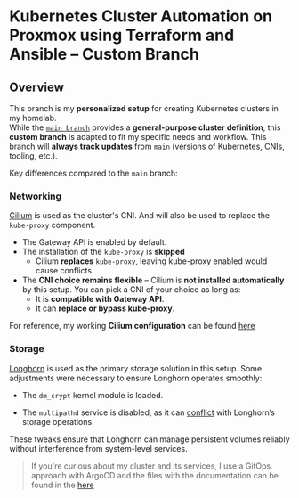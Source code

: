 # Kubernetes Cluster Automation on Proxmox using Terraform and Ansible – **Custom Branch**

## Overview

This branch is my **personalized setup** for creating Kubernetes clusters in my homelab.  
While the [`main branch`](https://github.com/Tiagura/proxmox-k8s-IaC/tree/main) provides a **general-purpose cluster definition**, this **custom branch** is adapted to fit my specific needs and workflow. This branch will **always track updates** from `main` (versions of Kubernetes, CNIs, tooling, etc.). 

Key differences compared to the `main` branch:

### Networking

[Cilium](https://cilium.io/) is used as the cluster's CNI. And will also be used to replace the `kube-proxy` component.

- The Gateway API is enabled by default.
- The installation of the `kube-proxy` is **skipped**
  - Cilium **replaces** `kube-proxy`, leaving kube-proxy enabled would cause conflicts.  
- The **CNI choice remains flexible** – Cilium is **not installed automatically** by this setup. You can pick a CNI of your choice as long as:
  - It is **compatible with Gateway API**.
  - It can **replace or bypass kube-proxy**.

For reference, my working **Cilium configuration** can be found [here](https://github.com/Tiagura/k8s-gitops/tree/main/infrastructure/networking/cilium)

### Storage

[Longhorn](https://longhorn.io/) is used as the primary storage solution in this setup. Some adjustments were necessary to ensure Longhorn operates smoothly:

- The `dm_crypt` kernel module is loaded.

- The `multipathd` service is disabled, as it can [conflict](https://longhorn.io/kb/troubleshooting-volume-with-multipath/) with Longhorn’s storage operations.

These tweaks ensure that Longhorn can manage persistent volumes reliably without interference from system-level services.



> If you're curious about my cluster and its services, I use a GitOps approach with ArgoCD and the files with the documentation can be found in the [here](https://github.com/Tiagura/k8s-gitops/tree/main)